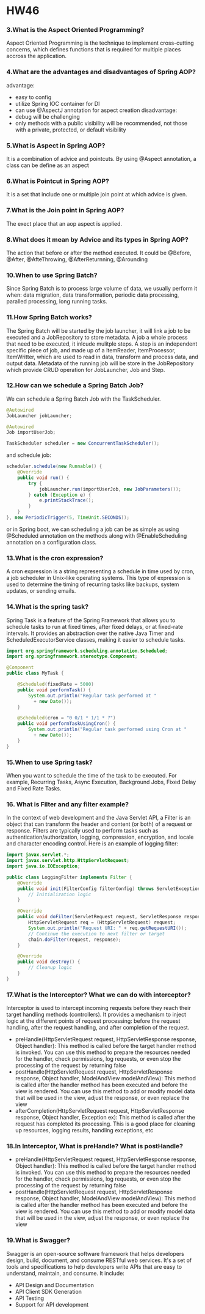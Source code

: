 # HW46

### 3.What is the Aspect Oriented Programming?
Aspect Oriented Programming is the technique to implement cross-cutting concerns, which defines functions that is required for multiple places accross the application.

### 4.What are the advantages and disadvantages of Spring AOP?
advantage:
- easy to config
- utilize Spring IOC container for DI
- can use @AspectJ annotation for aspect creation
disadvantage:
- debug will be challenging
- only methods with a public visibility will be recommended, not those with a private, protected, or default visibility

### 5.What is Aspect in Spring AOP?
It is a combination of advice and pointcuts. By using @Aspect annotation, a class can be define as an aspect

### 6.What is Pointcut in Spring AOP?
It is a set that include one or multiple join point at which advice is given.

### 7.What is the Join point in Spring AOP?
The exect place that an aop aspect is applied.

### 8.What does it mean by Advice and its types in Spring AOP?
The action that before or after the method executed. It could be @Before, @After, @AfteThrowing, @AfterReturnning, @Arounding

### 10.When to use Spring Batch?
Since Spring Batch is to process large volume of data, we usually perform it when:
data migration, data transformation, periodic data processing, paralled processing, long running tasks.

### 11.How Spring Batch works?
The Spring Batch will be started by the job launcher, it will link a job to be executed and a JobRepository to store metadata. A job a whole process that need to be executed, it inlcude mulitple steps. A step is an independent specific piece of job, and made up of a ItemReader, ItemProcessor, ItemWritter, which are used to read in data, transform and process data, and output data. Metadata of the running job will be store in the JobRepository which provide CRUD operation for JobLauncher, Job and Step.

### 12.How can we schedule a Spring Batch Job?
We can schedule a Spring Batch Job with the TaskScheduler.
```java
@Autowired
JobLauncher jobLauncher;

@Autowired
Job importUserJob;

TaskScheduler scheduler = new ConcurrentTaskScheduler();
```
and schedule job:
```java
scheduler.schedule(new Runnable() {
    @Override
    public void run() {
        try {
            jobLauncher.run(importUserJob, new JobParameters());
        } catch (Exception e) {
            e.printStackTrace();
        }
    }
}, new PeriodicTrigger(5, TimeUnit.SECONDS));
```
or in Spring boot, we can scheduling a job can be as simple as using @Scheduled annotation on the methods along with @EnableScheduling annotation on a configuration class.

### 13.What is the cron expression?
A cron expression is a string representing a schedule in time used by cron, a job scheduler in Unix-like operating systems. This type of expression is used to determine the timing of recurring tasks like backups, system updates, or sending emails.

### 14.What is the spring task?
Spring Task is a feature of the Spring Framework that allows you to schedule tasks to run at fixed times, after fixed delays, or at fixed-rate intervals. It provides an abstraction over the native Java Timer and ScheduledExecutorService classes, making it easier to schedule tasks.
```java
import org.springframework.scheduling.annotation.Scheduled;
import org.springframework.stereotype.Component;

@Component
public class MyTask {

    @Scheduled(fixedRate = 5000)
    public void performTask() {
        System.out.println("Regular task performed at "
          + new Date());
    }

    @Scheduled(cron = "0 0/1 * 1/1 * ?")
    public void performTaskUsingCron() {
        System.out.println("Regular task performed using Cron at "
          + new Date());
    }
}
```

### 15.When to use Spring task?
When you want to schedule the time of the task to be executed. For example, Recurring Tasks, Async Execution, Background Jobs, Fixed Delay and Fixed Rate Tasks.

### 16. What is Filter and any filter example?
In the context of web development and the Java Servlet API, a Filter is an object that can transform the header and content (or both) of a request or response. Filters are typically used to perform tasks such as authentication/authorization, logging, compression, encryption, and locale and character encoding control.
Here is an example of logging filter:
```java
import javax.servlet.*;
import javax.servlet.http.HttpServletRequest;
import java.io.IOException;

public class LoggingFilter implements Filter {
    @Override
    public void init(FilterConfig filterConfig) throws ServletException {
        // Initialization logic
    }

    @Override
    public void doFilter(ServletRequest request, ServletResponse response, FilterChain chain) throws IOException, ServletException {
        HttpServletRequest req = (HttpServletRequest) request;
        System.out.println("Request URI: " + req.getRequestURI());
        // Continue the execution to next filter or target
        chain.doFilter(request, response);
    }

    @Override
    public void destroy() {
        // Cleanup logic
    }
}
```

### 17.What is the Interceptor? What we can do with interceptor?
Interceptor is used to intercept incoming requests before they reach their target handling methods (controllers). It provides a mechanism to inject logic at the different points of request processing: before the request handling, after the request handling, and after completion of the request.
- preHandle(HttpServletRequest request, HttpServletResponse response, Object handler): This method is called before the target handler method is invoked. You can use this method to prepare the resources needed for the handler, check permissions, log requests, or even stop the processing of the request by returning false
- postHandle(HttpServletRequest request, HttpServletResponse response, Object handler, ModelAndView modelAndView): This method is called after the handler method has been executed and before the view is rendered. You can use this method to add or modify model data that will be used in the view, adjust the response, or even replace the view
- afterCompletion(HttpServletRequest request, HttpServletResponse response, Object handler, Exception ex): This method is called after the request has completed its processing. This is a good place for cleaning up resources, logging results, handling exceptions, etc

### 18.In Interceptor, What is preHandle? What is postHandle?
- preHandle(HttpServletRequest request, HttpServletResponse response, Object handler): This method is called before the target handler method is invoked. You can use this method to prepare the resources needed for the handler, check permissions, log requests, or even stop the processing of the request by returning false
- postHandle(HttpServletRequest request, HttpServletResponse response, Object handler, ModelAndView modelAndView): This method is called after the handler method has been executed and before the view is rendered. You can use this method to add or modify model data that will be used in the view, adjust the response, or even replace the view

### 19.What is Swagger?
Swagger is an open-source software framework that helps developers design, build, document, and consume RESTful web services. It's a set of tools and specifications to help developers write APIs that are easy to understand, maintain, and consume.
It include:
- API Design and Documentation
- API Client SDK Generation
- API Testing
- Support for API development
